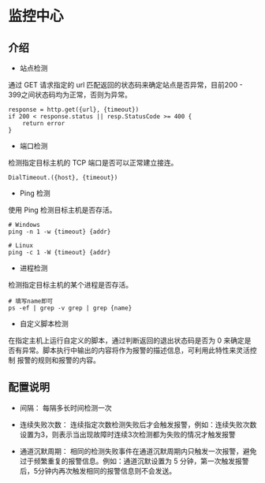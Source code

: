 # 监控中心

## 介绍

- 站点检测

通过 GET 请求指定的 url 匹配返回的状态码来确定站点是否异常，目前200 - 399之间状态码均为正常，否则为异常。
```
response = http.get({url}, {timeout})
if 200 < response.status || resp.StatusCode >= 400 {
    return error
}
```

- 端口检测

检测指定目标主机的 TCP 端口是否可以正常建立接连。
```
DialTimeout.({host}, {timeout})
```

- Ping 检测

使用 Ping 检测目标主机是否存活。
```
# Windows
ping -n 1 -w {timeout} {addr}

# Linux
ping -c 1 -W {timeout} {addr}
```

- 进程检测

检测指定目标主机的某个进程是否存活。
```
# 填写name即可
ps -ef | grep -v grep | grep {name}
```

- 自定义脚本检测

在指定主机上运行自定义的脚本，通过判断返回的退出状态码是否为 0 来确定是否有异常。脚本执行中输出的内容将作为报警的描述信息，可利用此特性来灵活控制 报警的规则和报警的内容。

## 配置说明
- 间隔： 每隔多长时间检测一次

- 连续失败次数： 连续指定次数检测失败后才会触发报警，例如：连续失败次数设置为3，则表示当出现故障时连续3次检测都为失败的情况才触发报警

- 通道沉默周期： 相同的检测失败事件在通道沉默周期内只触发一次报警，避免过于频繁重复的报警信息。例如：通道沉默设置为 5 分钟，第一次触发报警后，5分钟内再次触发相同的报警信息则不会发送。
